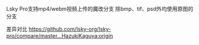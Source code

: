 Lsky Pro支持mp4/webm视频上传的魔改分支
除bmp、tif、psd外均使用原图的分支

差异对比
https://github.com/lsky-org/lsky-pro/compare/master...HazukiKaguya:origin
